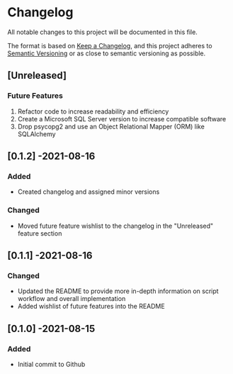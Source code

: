 # Changelog
All notable changes to this project will be documented in this file.

The format is based on [Keep a Changelog](https://keepachangelog.com/en/1.0.0/),
and this project adheres to [Semantic Versioning](https://semver.org/spec/v2.0.0.html) or as close to
semantic versioning as possible.

## [Unreleased]
### Future Features
1. Refactor code to increase readability and efficiency
2. Create a Microsoft SQL Server version to increase compatible software
3. Drop psycopg2 and use an Object Relational Mapper (ORM) like SQLAlchemy

## [0.1.2] -2021-08-16
### Added
- Created changelog and assigned minor versions

### Changed
- Moved future feature wishlist to the changelog in the "Unreleased" feature section 

## [0.1.1] -2021-08-16
### Changed
- Updated the README to provide more in-depth information on script workflow and overall implementation
- Added wishlist of future features into the README

## [0.1.0] -2021-08-15
### Added
- Initial commit to Github


